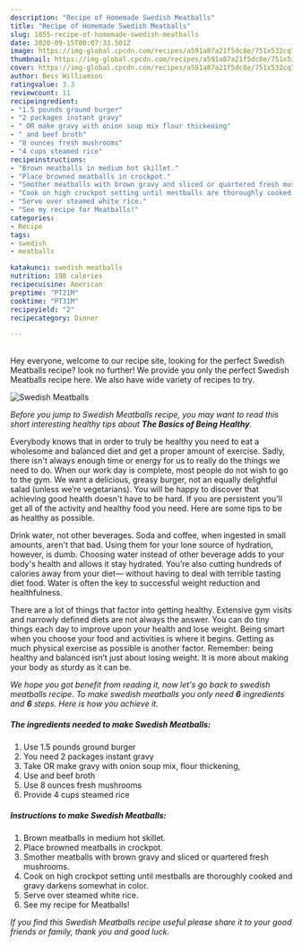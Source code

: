 ```yaml
---
description: "Recipe of Homemade Swedish Meatballs"
title: "Recipe of Homemade Swedish Meatballs"
slug: 1055-recipe-of-homemade-swedish-meatballs
date: 2020-09-15T00:07:33.501Z
image: https://img-global.cpcdn.com/recipes/a591a87a21f5dc8e/751x532cq70/swedish-meatballs-recipe-main-photo.jpg
thumbnail: https://img-global.cpcdn.com/recipes/a591a87a21f5dc8e/751x532cq70/swedish-meatballs-recipe-main-photo.jpg
cover: https://img-global.cpcdn.com/recipes/a591a87a21f5dc8e/751x532cq70/swedish-meatballs-recipe-main-photo.jpg
author: Bess Williamson
ratingvalue: 3.3
reviewcount: 11
recipeingredient:
- "1.5 pounds ground burger"
- "2 packages instant gravy"
- " OR make gravy with onion soup mix flour thickening"
- " and beef broth"
- "8 ounces fresh mushrooms"
- "4 cups steamed rice"
recipeinstructions:
- "Brown meatballs in medium hot skillet."
- "Place browned meatballs in crockpot."
- "Smother meatballs with brown gravy and sliced or quartered fresh mushrooms."
- "Cook on high crockpot setting until mestballs are thoroughly cooked and gravy darkens somewhat in color."
- "Serve over steamed white rice."
- "See my recipe for Meatballs!"
categories:
- Recipe
tags:
- swedish
- meatballs

katakunci: swedish meatballs 
nutrition: 198 calories
recipecuisine: American
preptime: "PT21M"
cooktime: "PT31M"
recipeyield: "2"
recipecategory: Dinner

---
```

<br>
Hey everyone, welcome to our recipe site, looking for the perfect Swedish Meatballs recipe? look no further! We provide you only the perfect Swedish Meatballs recipe here. We also have wide variety of recipes to try.
<br>


![Swedish Meatballs](https://img-global.cpcdn.com/recipes/a591a87a21f5dc8e/751x532cq70/swedish-meatballs-recipe-main-photo.jpg)

<i>Before you jump to Swedish Meatballs recipe, you may want to read this short interesting healthy tips about <strong>The Basics of Being Healthy</strong>.</i>

Everybody knows that in order to truly be healthy you need to eat a wholesome and balanced diet and get a proper amount of exercise. Sadly, there isn't always enough time or energy for us to really do the things we need to do. When our work day is complete, most people do not wish to go to the gym. We want a delicious, greasy burger, not an equally delightful salad (unless we’re vegetarians). You will be happy to discover that achieving good health doesn't have to be hard. If you are persistent you'll get all of the activity and healthy food you need. Here are some tips to be as healthy as possible.

Drink water, not other beverages. Soda and coffee, when ingested in small amounts, aren't that bad. Using them for your lone source of hydration, however, is dumb. Choosing water instead of other beverage adds to your body's health and allows it stay hydrated. You’re also cutting hundreds of calories away from your diet— without having to deal with terrible tasting diet food. Water is often the key to successful weight reduction and healthfulness.

There are a lot of things that factor into getting healthy. Extensive gym visits and narrowly defined diets are not always the answer. You can do tiny things each day to improve upon your health and lose weight. Being smart when you choose your food and activities is where it begins. Getting as much physical exercise as possible is another factor. Remember: being healthy and balanced isn’t just about losing weight. It is more about making your body as sturdy as it can be. 


<i>We hope you got benefit from reading it, now let's go back to swedish meatballs recipe. To make swedish meatballs you only need <strong>6</strong> ingredients and <strong>6</strong> steps. Here is how you achieve it.
</i>

##### The ingredients needed to make Swedish Meatballs:

1. Use 1.5 pounds ground burger
1. You need 2 packages instant gravy
1. Take  OR make gravy with onion soup mix, flour thickening,
1. Use  and beef broth
1. Use 8 ounces fresh mushrooms
1. Provide 4 cups steamed rice


##### Instructions to make Swedish Meatballs:

1. Brown meatballs in medium hot skillet.
1. Place browned meatballs in crockpot.
1. Smother meatballs with brown gravy and sliced or quartered fresh mushrooms.
1. Cook on high crockpot setting until mestballs are thoroughly cooked and gravy darkens somewhat in color.
1. Serve over steamed white rice.
1. See my recipe for Meatballs!


<i>If you find this Swedish Meatballs recipe useful please share it to your good friends or family, thank you and good luck.</i>
